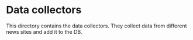# Data collectors
This directory contains the data collectors. They collect data from different news sites and add it to the DB.
